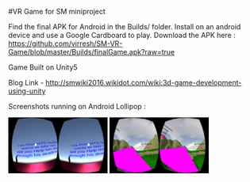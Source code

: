 #VR Game for SM miniproject

Find the final APK for Android in the Builds/ folder. Install on an android device and use a Google Cardboard to play.
Download the APK here : https://github.com/virresh/SM-VR-Game/blob/master/Builds/finalGame.apk?raw=true

Game Built on Unity5

Blog Link - http://smwiki2016.wikidot.com/wiki:3d-game-development-using-unity

Screenshots running on Android Lollipop :

<img src="Img/Screen1.png" width="200"> 

<img src="Img/Screen2.png" width="200"> 

